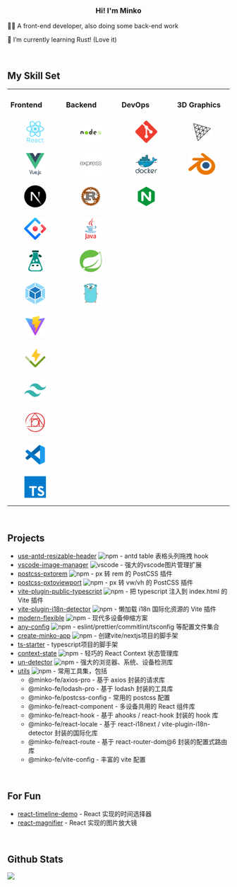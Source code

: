 
### <div align="center">Hi! I'm Minko</div>  
  

🧑‍💻 A front-end developer, also doing some back-end work  
  

🦀 I’m currently learning Rust! (Love it)

<br/>  


## My Skill Set
<table><tr><td valign="top" width="25%">



### Frontend  
<div align="center">  
<!-- framework -->
<a href="https://reactjs.org/" target="_blank"><img style="margin: 10px" src="./assets/icons/react-original-wordmark.svg" alt="React" height="50" /></a>  
<a href="https://vuejs.org/" target="_blank"><img style="margin: 10px" src="./assets/icons/vuejs-original-wordmark.svg" alt="Vue.js" height="50" /></a>  
<a href="https://nextjs.org/" target="_blank"><img style="margin: 10px" src="./assets/icons/nextjs.png" alt="NextJS" height="50" /></a>  
<!-- UI framework -->
<a href="https://ant.design/" target="_blank"><img style="margin: 10px" src="./assets/icons/antd.svg" alt="Ant Design" height="50" /></a>
<!-- i18next -->
<a href="https://www.i18next.com/" target="_blank"><img style="margin: 10px" src="./assets/icons/i18n.png" alt="i18next" height="50" /></a>
<!-- bundler -->
<a href="https://webpack.js.org/" target="_blank"><img style="margin: 10px" src="./assets/icons/webpack-original.svg" alt="Webpack" height="50" /></a>
<a href="https://vitejs.dev/" target="_blank"><img style="margin: 10px" src="./assets/icons/vite.svg" alt="Vite" height="50" /></a>
<!-- test -->
<a href="https://vitest.dev/" target="_blank"><img style="margin: 10px" src="./assets/icons/vitest.svg" alt="Vitest" height="50" /></a>
<!-- css framework -->
<a href="https://tailwindcss.com/" target="_blank"><img style="margin: 10px" src="./assets/icons/tailwindcss.svg" alt="Tailwind CSS" height="50" /></a>
<a href="https://postcss.org/" target="_blank"><img style="margin: 10px" src="./assets/icons/postcss.svg" alt="PostCSS" height="50" /></a>
<!-- vscode -->
<a href="https://code.visualstudio.com/" target="_blank"><img style="margin: 10px" src="./assets/icons/vscode.svg" alt="VS Code" height="50" /></a>
<!-- basic -->
<a href="https://www.typescriptlang.org/" target="_blank"><img style="margin: 10px" src="./assets/icons/typescript-original.svg" alt="TypeScript" height="50" /></a>  
</div>

</td><td valign="top" width="25%">



### Backend  
<div align="center">  
<!-- js -->
<a href="https://nodejs.org/" target="_blank"><img style="margin: 10px" src="./assets/icons/nodejs-original-wordmark.svg" alt="Node.js" height="50" /></a>  
<a href="https://expressjs.com/" target="_blank"><img style="margin: 10px" src="./assets/icons/express-original-wordmark.svg" alt="Express.js" height="50" /></a> 
<!-- rust -->
<a href="https://www.rust-lang.org/" target="_blank"><img style="margin: 10px" src="./assets/icons/rust.svg" alt="Rust" height="50" /></a>  
<!-- java -->
<a href="https://www.java.com/" target="_blank"><img style="margin: 10px" src="./assets/icons/java-original-wordmark.svg" alt="Java" height="50" /></a>  
<a href="https://docs.spring.io/spring-framework/docs/3.0.x/reference/expressions.html#:~:text=The%20Spring%20Expression%20Language%20(SpEL,and%20basic%20string%20templating%20functionality." target="_blank"><img style="margin: 10px" src="./assets/icons/springio-icon.svg" alt="Spring" height="50" /></a>  
<!-- go -->
<a href="https://go.dev/" target="_blank"><img style="margin: 10px" src="./assets/icons/go.svg" alt="Golang" height="50" /></a>
</div>

</td><td valign="top" width="25%">


### DevOps  
<div align="center">  
<!-- git -->
<a href="https://github.com/" target="_blank"><img style="margin: 10px" src="./assets/icons/git-scm-icon.svg" alt="Git" height="50" /></a>  
<!-- docker -->
<a href="https://www.docker.com/" target="_blank"><img style="margin: 10px" src="./assets/icons/docker-original-wordmark.svg" alt="Docker" height="50" /></a> 
<!-- nginx -->
<a href="https://nginx.org/" target="_blank"><img style="margin: 10px" src="./assets/icons/nginx.svg" alt="Nginx" height="50" /></a>
</div>

</td><td valign="top" width="25%">

### 3D Graphics

<div align="center">
<!-- Threejs -->
<a href="https://threejs.org/" target="_blank"><img style="margin: 10px" src="./assets/icons/threejs.png" alt="Three.js" height="50" /></a>
<!-- blender -->
<a href="https://www.blender.org/" target="_blank"><img style="margin: 10px" src="./assets/icons/blender.png" alt="Blender" height="50" /></a>
</div>
</td></tr></table>  

<br/>  

## Projects

- [use-antd-resizable-header](https://github.com/hemengke1997/use-antd-resizable-header) <img alt="npm" src="https://img.shields.io/npm/v/use-antd-resizable-header?labelColor=rgb(104%2C%20104%2C%20104)&color=rgb(20%20158%20202%2F%201)"> - antd table 表格头列拖拽 hook
- [vscode-image-manager](https://github.com/hemengke1997/vscode-image-manager) <img alt="vscode" src="https://img.shields.io/visual-studio-marketplace/v/minko.image-manager?labelColor=rgb(104%2C%20104%2C%20104)&color=rgb(20%20158%20202%2F%201)" /> - 强大的vscode图片管理扩展
- [postcss-pxtorem](https://github.com/hemengke1997/postcss-pxtorem) <img alt="npm" src="https://img.shields.io/npm/v/@minko-fe/postcss-pxtorem?labelColor=rgb(104%2C%20104%2C%20104)&color=rgb(20%20158%20202%2F%201)"> - px 转 rem 的 PostCSS 插件
- [postcss-pxtoviewport](https://github.com/hemengke1997/postcss-pxtoviewport) <img alt="npm" src="https://img.shields.io/npm/v/@minko-fe/postcss-pxtoviewport?labelColor=rgb(104%2C%20104%2C%20104)&color=rgb(20%20158%20202%2F%201)"> - px 转 vw/vh 的 PostCSS 插件
- [vite-plugin-public-typescript](https://github.com/hemengke1997/vite-plugin-public-typescript) <img alt="npm" src="https://img.shields.io/npm/v/vite-plugin-public-typescript?labelColor=rgb(104%2C%20104%2C%20104)&color=rgb(20%20158%20202%2F%201)"> - 把 typescript 注入到 index.html 的 Vite 插件
- [vite-plugin-i18n-detector](https://github.com/hemengke1997/vite-plugin-i18n-detector) <img alt="npm" src="https://img.shields.io/npm/v/vite-plugin-i18n-detector?labelColor=rgb(104%2C%20104%2C%20104)&color=rgb(20%20158%20202%2F%201)"> - 懒加载 i18n 国际化资源的 Vite 插件
- [modern-flexible](https://github.com/hemengke1997/modern-flexible) <img alt="npm" src="https://img.shields.io/npm/v/modern-flexible?labelColor=rgb(104%2C%20104%2C%20104)&color=rgb(20%20158%20202%2F%201)"> - 现代多设备伸缩方案
- [any-config](https://github.com/hemengke1997/any-config) <img alt="npm" src="https://img.shields.io/npm/v/@minko-fe/eslint-config?labelColor=rgb(104%2C%20104%2C%20104)&color=rgb(20%20158%20202%2F%201)"> - eslint/prettier/commitlint/tsconfig 等配置文件集合
- [create-minko-app](https://www.npmjs.com/package/create-minko-app) <img alt="npm" src="https://img.shields.io/npm/v/create-minko-app?labelColor=rgb(104%2C%20104%2C%20104)&color=rgb(20%20158%20202%2F%201)"> - 创建vite/nextjs项目的脚手架
- [ts-starter](https://github.com/hemengke1997/ts-starter) - typescript项目的脚手架
- [context-state](https://github.com/hemengke1997/context-state) <img alt="npm" src="https://img.shields.io/npm/v/context-state?labelColor=rgb(104%2C%20104%2C%20104)&color=rgb(20%20158%20202%2F%201)"> - 轻巧的 React Context 状态管理库
- [un-detector](https://github.com/hemengke1997/un-detector) <img alt="npm" src="https://img.shields.io/npm/v/un-detector?labelColor=rgb(104%2C%20104%2C%20104)&color=rgb(20%20158%20202%2F%201)"> - 强大的浏览器、系统、设备检测库
- [utils](https://github.com/hemengke1997/util) <img alt="npm" src="https://img.shields.io/npm/v/@minko-fe/axios-pro?labelColor=rgb(104%2C%20104%2C%20104)&color=rgb(20%20158%20202%2F%201)"> - 常用工具集，包括
  - @minko-fe/axios-pro - 基于 axios 封装的请求库
  - @minko-fe/lodash-pro - 基于 lodash 封装的工具库
  - @minko-fe/postcss-config - 常用的 postcss 配置
  - @minko-fe/react-component - 多设备共用的 React 组件库
  - @minko-fe/react-hook - 基于 ahooks / react-hook 封装的 hook 库
  - @minko-fe/react-locale - 基于 react-i18next / vite-plugin-i18n-detector 封装的国际化库
  - @minko-fe/react-route - 基于 react-router-dom@6 封装的配置式路由库
  - @minko-fe/vite-config - 丰富的 vite 配置


<br/>  

## For Fun

- [react-timeline-demo](https://hemengke1997.github.io/react-timeline-demo/) - React 实现的时间选择器
- [react-magnifier](https://hemengke1997.github.io/react-magnifier/) - React 实现的图片放大镜

<br/>  
  
## Github Stats  
<div align="left"><img src="https://github-readme-stats.vercel.app/api?username=hemengke1997&show_icons=true&count_private=true&hide_border=true&theme=dark" align="left" /></div>  

<br/> 
